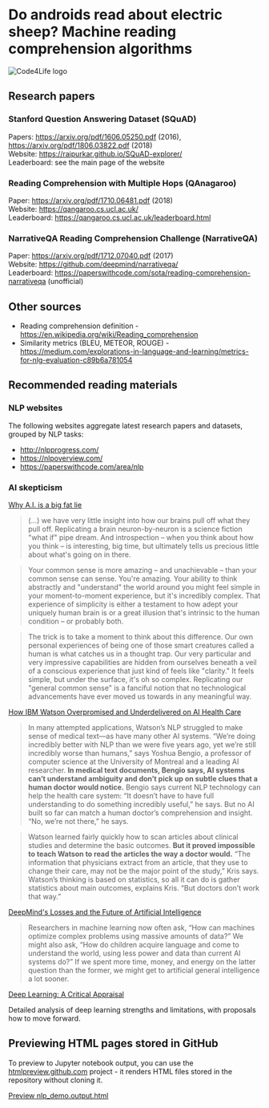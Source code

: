 # Do androids read about electric sheep? Machine reading comprehension algorithms

![Code4Life logo](https://code4life.pl/assets/images/code4life-logo.png)

## Research papers

### Stanford Question Answering Dataset (SQuAD)

Papers: https://arxiv.org/pdf/1606.05250.pdf (2016), https://arxiv.org/pdf/1806.03822.pdf (2018)  
Website: https://rajpurkar.github.io/SQuAD-explorer/  
Leaderboard: see the main page of the website

### Reading Comprehension with Multiple Hops (QAnagaroo)

Paper: https://arxiv.org/pdf/1710.06481.pdf (2018)  
Website: https://qangaroo.cs.ucl.ac.uk/  
Leaderboard: https://qangaroo.cs.ucl.ac.uk/leaderboard.html

### NarrativeQA Reading Comprehension Challenge (NarrativeQA)

Paper: https://arxiv.org/pdf/1712.07040.pdf (2017)  
Website: https://github.com/deepmind/narrativeqa/  
Leaderboard: https://paperswithcode.com/sota/reading-comprehension-narrativeqa (unofficial)

## Other sources

- Reading comprehension definition - https://en.wikipedia.org/wiki/Reading_comprehension 
- Similarity metrics (BLEU, METEOR, ROUGE) - https://medium.com/explorations-in-language-and-learning/metrics-for-nlg-evaluation-c89b6a781054

## Recommended reading materials

### NLP websites

The following websites aggregate latest research papers and datasets, grouped by NLP tasks:

- http://nlpprogress.com/
- https://nlpoverview.com/
- https://paperswithcode.com/area/nlp

### AI skepticism

[Why A.I. is a big fat lie](https://bigthink.com/technology-innovation/why-a-i-is-a-big-fat-lie)

> (...) we have very little insight into how our brains pull off what they pull off. Replicating a brain neuron-by-neuron is a science fiction "what if" pipe dream. And introspection – when you think about how you think – is interesting, big time, but ultimately tells us precious little about what's going on in there.

> Your common sense is more amazing – and unachievable – than your common sense can sense. You're amazing. Your ability to think abstractly and "understand" the world around you might feel simple in your moment-to-moment experience, but it's incredibly complex. That experience of simplicity is either a testament to how adept your uniquely human brain is or a great illusion that's intrinsic to the human condition – or probably both.

> The trick is to take a moment to think about this difference. Our own personal experiences of being one of those smart creatures called a human is what catches us in a thought trap. Our very particular and very impressive capabilities are hidden from ourselves beneath a veil of a conscious experience that just kind of feels like "clarity." It feels simple, but under the surface, it's oh so complex. Replicating our "general common sense" is a fanciful notion that no technological advancements have ever moved us towards in any meaningful way.

[How IBM Watson Overpromised and Underdelivered on AI Health Care](https://spectrum.ieee.org/biomedical/diagnostics/how-ibm-watson-overpromised-and-underdelivered-on-ai-health-care)

> In many attempted applications, Watson’s NLP struggled to make sense of medical text—as have many other AI systems. “We’re doing incredibly better with NLP than we were five years ago, yet we’re still incredibly worse than humans,” says Yoshua Bengio, a professor of computer science at the University of Montreal and a leading AI researcher. **In medical text documents, Bengio says, AI systems can’t understand ambiguity and don’t pick up on subtle clues that a human doctor would notice.** Bengio says current NLP technology can help the health care system: “It doesn’t have to have full understanding to do something incredibly useful,” he says. But no AI built so far can match a human doctor’s comprehension and insight. “No, we’re not there,” he says.

> Watson learned fairly quickly how to scan articles about clinical studies and determine the basic outcomes. **But it proved impossible to teach Watson to read the articles the way a doctor would.** “The information that physicians extract from an article, that they use to change their care, may not be the major point of the study,” Kris says. Watson’s thinking is based on statistics, so all it can do is gather statistics about main outcomes, explains Kris. “But doctors don’t work that way.”

[DeepMind's Losses and the Future of Artificial Intelligence](https://www.wired.com/story/deepminds-losses-future-artificial-intelligence/)

> Researchers in machine learning now often ask, “How can machines optimize complex problems using massive amounts of data?” We might also ask, “How do children acquire language and come to understand the world, using less power and data than current AI systems do?” If we spent more time, money, and energy on the latter question than the former, we might get to artificial general intelligence a lot sooner.

[Deep Learning: A Critical Appraisal](https://arxiv.org/pdf/1801.00631v1.pdf)

Detailed analysis of deep learning strengths and limitations, with proposals how to move forward.

## Previewing HTML pages stored in GitHub

To preview to Jupyter notebook output, you can use the
[htmlpreview.github.com](https://github.com/htmlpreview/htmlpreview.github.com) project - it renders
HTML files stored in the repository without cloning it.

[Preview nlp_demo.output.html](http://htmlpreview.github.io/?https://github.com/grzenkom/do-androids-read/blob/master/nlp_demo.output.html)
